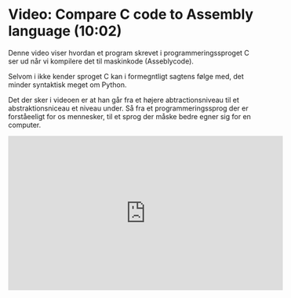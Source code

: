 # Video: Compare C code to Assembly language (10:02)

Denne video viser hvordan et program skrevet i programmeringssproget C ser ud når vi kompilere det til maskinkode (Asseblycode).

Selvom i ikke kender sproget C kan i formegntligt sagtens følge med, det minder syntaktisk meget om Python.

Det der sker i videoen er at han går fra et højere abtractionsniveau til et abstraktionsniceau et niveau under. Så fra et programmeringssprog der er forståeeligt for os mennesker, til et sprog der måske bedre egner sig for en computer. 

<iframe width="560" height="315" src="https://www.youtube.com/embed/yOyaJXpAYZQ?si=7bC7X7qB_s263cNO" title="YouTube video player" frameborder="0" allow="accelerometer; autoplay; clipboard-write; encrypted-media; gyroscope; picture-in-picture; web-share" referrerpolicy="strict-origin-when-cross-origin" allowfullscreen></iframe>
